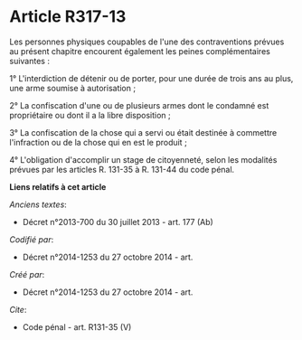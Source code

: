 # Article R317-13

Les personnes physiques coupables de l'une des contraventions prévues au présent chapitre encourent également les peines
complémentaires suivantes : 

1° L'interdiction de détenir ou de porter, pour une durée de trois ans au plus, une arme soumise à autorisation ; 

2° La confiscation d'une ou de plusieurs armes dont le condamné est propriétaire ou dont il a la libre disposition ; 

3° La confiscation de la chose qui a servi ou était destinée à commettre l'infraction ou de la chose qui en est le produit ; 

4° L'obligation d'accomplir un stage de citoyenneté, selon les modalités prévues par les articles R. 131-35 à R. 131-44 du
code pénal.

**Liens relatifs à cet article**

_Anciens textes_:

  - Décret n°2013-700 du 30 juillet 2013 - art. 177 (Ab)

_Codifié par_:

  - Décret n°2014-1253 du 27 octobre 2014 - art.

_Créé par_:

  - Décret n°2014-1253 du 27 octobre 2014 - art.

_Cite_:

  - Code pénal - art. R131-35 (V)
